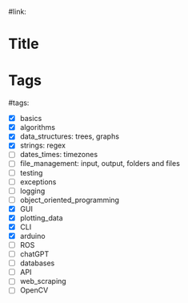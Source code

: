 #link:

# Title

# Tags
#tags: 

- [x] basics
- [x] algorithms
- [x] data_structures: trees, graphs
- [x] strings: regex
- [ ] dates_times: timezones
- [ ] file_management: input, output, folders and files
- [ ] testing
- [ ] exceptions
- [ ] logging
- [ ] object_oriented_programming
- [x] GUI
- [x] plotting_data
- [x] CLI
- [x] arduino
- [ ] ROS
- [ ] chatGPT
- [ ] databases
- [ ] API
- [ ] web_scraping
- [ ] OpenCV